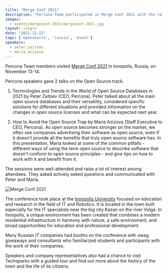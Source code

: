 ```yaml
---
title: "Merge Conf 2021"
description: "Percona Team participated in Merge Conf 2021 with the talks about open source database technologies discussing all the benefits that truly open source software has."
images:
  - events/mergeconf-2021/mergeconf-2021.jpg
layout: single
date: "2021-11-13"
tags: ['opensource', 'russia', 'event']
speakers:
  - peter_zaitsev
  - maria_azizova
---
```


Percona Team members visited [Merge Conf 2021](https://mergeconf.ru/) in Innopolis, Russia, on November 13-14. 

Percona speakers gave 2 talks on the Open Source track.

1. Technologies and Trends in the World of Open Source Databases in 2021 by Peter Zaitsev (CEO, Percona). 
Peter talked about all the main open source databases and their versatility, considered specific solutions for different situations and provided information on the changes in open source licenses and what can be expected next year.

2. How to Avoid the Open Source Trap by Maria Azizova (Staff Executive to CEO, Percona). 
As open source becomes stronger on the market, we often see companies advertising their software as open source, even if it doesn't provide all the benefits that truly open source software has. In this presentation, Maria looked at some of the common pitfalls - different ways of using the term open source to describe software that doesn't conform to open source principles - and give tips on how to work with it and benefit from it.

The sessions were well-attended and raise a lot of interest among attendees. They asked actively asked questions and communicated with Peter and Maria. 

![Merge Conf 2021](/events/mergeconf-2021/IMG_20211113_103003-COLLAGE.jpg)

The conference took place at the [Innopolis University](https://innopolis.university/en/) focused on education and research in the field of IT and Robotics. It is located in the town built especially for the IT specialists near the big city Kazan on the river Volga. In Innopolis, a unique environment has been created that combines a modern residential infrastructure in harmony with nature, a safe environment, and broad opportunities for education and professional development. 

Many Russian IT companies had booths on the conference with swag giveaways and consultants who familiarized students and participants with the work of their companies. 

Speakers and company representatives also had a chance to visit Techoparks with a guided tour and find out more about the history of the town and the life of its citizens. 

